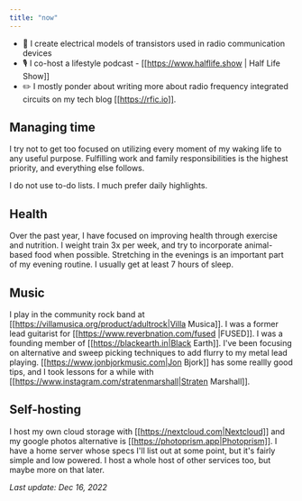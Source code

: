 ```yaml
---
title: "now"
---
```


- 📶 I create electrical models of transistors used in radio communication devices
- 🎙️ I co-host a lifestyle podcast - [[https://www.halflife.show | Half Life Show]]
- ✏️ I mostly ponder about writing more about radio frequency integrated circuits on my tech blog [[https://rfic.io]].

## Managing time

I try not to get too focused on utilizing every moment of my waking life to any useful purpose. Fulfilling work and family responsibilities is the highest priority, and everything else follows.

I do not use to-do lists. I much prefer daily highlights.

## Health

Over the past year, I have focused on improving health through exercise and nutrition. I weight train 3x per week, and try to incorporate animal-based food when possible. Stretching in the evenings is an important part of my evening routine. I usually get at least 7 hours of sleep.

## Music

I play in the community rock band at [[https://villamusica.org/product/adultrock|Villa Musica]]. I was a former lead guitarist for [[https://www.reverbnation.com/fused |FUSED]]. I was a founding member of [[https://blackearth.in|Black Earth]]. I've been focusing on alternative and sweep picking techniques to add flurry to my metal lead playing. [[https://www.jonbjorkmusic.com|Jon Bjork]] has some reallly good tips, and I took lessons for a while with [[https://www.instagram.com/stratenmarshall|Straten Marshall]].

## Self-hosting

I host my own cloud storage with [[https://nextcloud.com|Nextcloud]] and my google photos alternative is [[https://photoprism.app|Photoprism]]. I have a home server whose specs I'll list out at some point, but it's fairly simple and low powered. I host a whole host of other services too, but maybe more on that later.

*Last update: Dec 16, 2022*